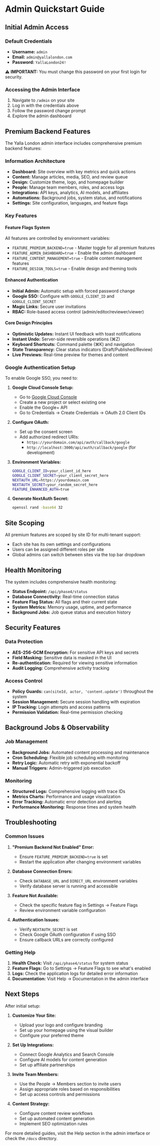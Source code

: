 # Admin Quickstart Guide

## Initial Admin Access

### Default Credentials
- **Username:** `admin`
- **Email:** `admin@yallalondon.com`
- **Password:** `YallaLondon24!`

⚠️ **IMPORTANT:** You must change this password on your first login for security.

### Accessing the Admin Interface

1. Navigate to `/admin` on your site
2. Log in with the credentials above
3. Follow the password change prompt
4. Explore the admin dashboard

## Premium Backend Features

The Yalla London admin interface includes comprehensive premium backend features:

### Information Architecture
- **Dashboard:** Site overview with key metrics and quick actions
- **Content:** Manage articles, media, SEO, and review queue
- **Design:** Customize theme, logo, and homepage builder
- **People:** Manage team members, roles, and access logs
- **Integrations:** API keys, analytics, AI models, and affiliates
- **Automations:** Background jobs, system status, and notifications
- **Settings:** Site configuration, languages, and feature flags

### Key Features

#### Feature Flags System
All features are controlled by environment variables:
- `FEATURE_PREMIUM_BACKEND=true` - Master toggle for all premium features
- `FEATURE_ADMIN_DASHBOARD=true` - Enable the admin dashboard
- `FEATURE_CONTENT_MANAGEMENT=true` - Enable content management features
- `FEATURE_DESIGN_TOOLS=true` - Enable design and theming tools

#### Enhanced Authentication
- **Initial Admin:** Automatic setup with forced password change
- **Google SSO:** Configure with `GOOGLE_CLIENT_ID` and `GOOGLE_CLIENT_SECRET`
- **Magic Links:** Secure user invitations
- **RBAC:** Role-based access control (admin/editor/reviewer/viewer)

#### Core Design Principles
- **Optimistic Updates:** Instant UI feedback with toast notifications
- **Instant Undo:** Server-side reversible operations (⌘Z)
- **Keyboard Shortcuts:** Command palette (⌘K) and navigation
- **State Transparency:** Clear status indicators (Draft/Published/Review)
- **Live Previews:** Real-time preview for themes and content

### Google Authentication Setup

To enable Google SSO, you need to:

1. **Google Cloud Console Setup:**
   - Go to [Google Cloud Console](https://console.cloud.google.com/)
   - Create a new project or select existing one
   - Enable the Google+ API
   - Go to Credentials → Create Credentials → OAuth 2.0 Client IDs

2. **Configure OAuth:**
   - Set up the consent screen
   - Add authorized redirect URIs:
     - `https://yourdomain.com/api/auth/callback/google`
     - `http://localhost:3000/api/auth/callback/google` (for development)

3. **Environment Variables:**
   ```bash
   GOOGLE_CLIENT_ID=your_client_id_here
   GOOGLE_CLIENT_SECRET=your_client_secret_here
   NEXTAUTH_URL=https://yourdomain.com
   NEXTAUTH_SECRET=your_random_secret_here
   FEATURE_ENHANCED_AUTH=true
   ```

4. **Generate NextAuth Secret:**
   ```bash
   openssl rand -base64 32
   ```

## Site Scoping

All premium features are scoped by site ID for multi-tenant support:
- Each site has its own settings and configurations
- Users can be assigned different roles per site
- Global admins can switch between sites via the top bar dropdown

## Health Monitoring

The system includes comprehensive health monitoring:
- **Status Endpoint:** `/api/phase4/status`
- **Database Connectivity:** Real-time connection status
- **Feature Flag Status:** All flags and their current state
- **System Metrics:** Memory usage, uptime, and performance
- **Background Jobs:** Job queue status and execution history

## Security Features

### Data Protection
- **AES-256-GCM Encryption:** For sensitive API keys and secrets
- **Field Masking:** Sensitive data is masked in the UI
- **Re-authentication:** Required for viewing sensitive information
- **Audit Logging:** Comprehensive activity tracking

### Access Control
- **Policy Guards:** `can(siteId, actor, 'content.update')` throughout the system
- **Session Management:** Secure session handling with expiration
- **IP Tracking:** Login attempts and access patterns
- **Permission Validation:** Real-time permission checking

## Background Jobs & Observability

### Job Management
- **Background Jobs:** Automated content processing and maintenance
- **Cron Scheduling:** Flexible job scheduling with monitoring
- **Retry Logic:** Automatic retry with exponential backoff
- **Manual Triggers:** Admin-triggered job execution

### Monitoring
- **Structured Logs:** Comprehensive logging with trace IDs
- **Metrics Charts:** Performance and usage visualization
- **Error Tracking:** Automatic error detection and alerting
- **Performance Monitoring:** Response times and system health

## Troubleshooting

### Common Issues

1. **"Premium Backend Not Enabled" Error:**
   - Ensure `FEATURE_PREMIUM_BACKEND=true` is set
   - Restart the application after changing environment variables

2. **Database Connection Errors:**
   - Check `DATABASE_URL` and `DIRECT_URL` environment variables
   - Verify database server is running and accessible

3. **Feature Not Available:**
   - Check the specific feature flag in Settings → Feature Flags
   - Review environment variable configuration

4. **Authentication Issues:**
   - Verify `NEXTAUTH_SECRET` is set
   - Check Google OAuth configuration if using SSO
   - Ensure callback URLs are correctly configured

### Getting Help

1. **Health Check:** Visit `/api/phase4/status` for system status
2. **Feature Flags:** Go to Settings → Feature Flags to see what's enabled
3. **Logs:** Check the application logs for detailed error information
4. **Documentation:** Visit Help → Documentation in the admin interface

## Next Steps

After initial setup:

1. **Customize Your Site:**
   - Upload your logo and configure branding
   - Set up your homepage using the visual builder
   - Configure your preferred theme

2. **Set Up Integrations:**
   - Connect Google Analytics and Search Console
   - Configure AI models for content generation
   - Set up affiliate partnerships

3. **Invite Team Members:**
   - Use the People → Members section to invite users
   - Assign appropriate roles based on responsibilities
   - Set up access controls and permissions

4. **Content Strategy:**
   - Configure content review workflows
   - Set up automated content generation
   - Implement SEO optimization rules

For more detailed guides, visit the Help section in the admin interface or check the `/docs` directory.